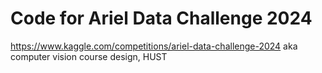 # Code for Ariel Data Challenge 2024
https://www.kaggle.com/competitions/ariel-data-challenge-2024
aka computer vision course design, HUST